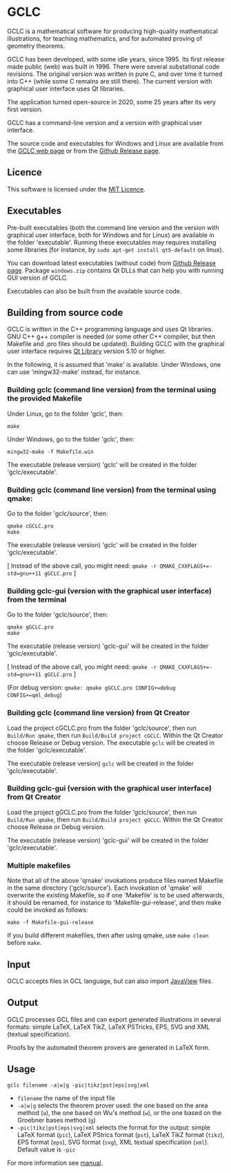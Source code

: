 # GCLC

GCLC is a mathematical software for producing high-quality mathematical 
illustrations, for teaching mathematics, and for automated proving of 
geometry theorems. 

GCLC has been developed, with some idle years, since 1995. Its first 
release made public (web) was built in 1996. There were several substational 
code revisions. The original version was written in pure C, and over time it 
turned into C++ (while some C remains are still there). The current version 
with graphical user interface uses Qt libraries.

The application turned open-source in 2020, some 25 years after its very 
first version.

GCLC has a command-line version and a version with graphical user interface.

The source code and executables for Windows and Linux are available from 
the [GCLC web page](http://www.matf.bg.ac.rs/~janicic/gclc/)
or from the [Github Release page](https://github.com/janicicpredrag/gclc/releases).


## Licence

This software is licensed under the [MIT Licence](LICENSE.md). 


## Executables

Pre-built executables (both the command line version and the version
with graphical user interface, both for Windows and for Linux) are 
available in the folder 'executable'. Running these executables may
requires installing some libraries (for instance, by 
`sudo apt-get install qt5-default` on linux).

You can download latest executables (without code) from
[Github Release page](https://github.com/janicicpredrag/gclc/releases).
Package `windows.zip` contains Qt DLLs that can help you
with running GUI version of GCLC.

Executables can also be built from the available source code.

## Building from source code

GCLC is written in the C++ programming language and uses Qt libraries. 
GNU C++ g++ compiler is needed (or some other C++ compiler, but then
Makefile and .pro files should be updated). Building GCLC with the
graphical user interface requires [Qt Library](https://www.qt.io/) 
version 5.10 or higher.

In the following, it is assumed that 'make' is available.
Under Windows, one can use 'mingw32-make' instead, for instance.


### Building gclc (command line version) from the terminal using the provided Makefile

Under Linux, go to the folder 'gclc', then:

```
make 
```

Under Windows, go to the folder 'gclc', then:

```
mingw32-make -f Makefile.win
```

The executable (release version) 'gclc' will be created in the folder 'gclc/executable'. 


### Building gclc (command line version) from the terminal using qmake:

Go to the folder 'gclc/source', then:

```
qmake cGCLC.pro
make
```

The executable (release version) 'gclc' will be created in the folder 'gclc/executable'. 

[ Instead of the above call, you might need: `qmake -r QMAKE_CXXFLAGS+=-std=gnu++11 gGCLC.pro` ]


### Building gclc-gui (version with the graphical user interface) from the terminal 

Go to the folder 'gclc/source', then:

```
qmake gGCLC.pro 
make
```

The executable (release version) 'gclc-gui' will be created in the folder 'gclc/executable'. 

[ Instead of the above call, you might need: `qmake -r QMAKE_CXXFLAGS+=-std=gnu++11 gGCLC.pro` ]

(For debug version: `qmake: qmake gGCLC.pro CONFIG+=debug CONFIG+=qml_debug`)


### Building gclc (command line version) from Qt Creator

Load the project cGCLC.pro from the folder 'gclc/source', 
then run `Build/Run qmake`, then run `Build/Build project cGCLC`.
Within the Qt Creator choose Release or Debug version.
The executable `gclc` will be  created in the folder 'gclc/executable'. 

The executable (release version) `gclc` will be created in the folder 'gclc/executable'. 


### Building gclc-gui (version with the graphical user interface) from Qt Creator

Load the project gGCLC.pro from the folder 'gclc/source', 
then run `Build/Run qmake`, then run `Build/Build project gGCLC`.
Within the Qt Creator choose Release or Debug version.

The executable (release version) 'gclc-gui' will be created in the folder 'gclc/executable'. 


### Multiple makefiles

Note that all of the above 'qmake' invokations produce files named
Makefile in the same directory ('gclc/source'). Each invokation of 
'qmake' will overwrite the existing Makefile, so if one 'Makefile' 
is to be used afterwards, it should be renamed, for instance to 
'Makefile-gui-release', and then make could be invoked as follows:

```
make -f Makefile-gui-release
```

If you build different makefiles, then after using qmake, use 
`make clean` before `make`.


## Input
 
GCLC accepts files in GCL language, but can also import
[JavaView](http://www.javaview.de/) files.


## Output

GCLC processes GCL files and can export generated illustrations in several 
formats: simple LaTeX, LaTeX TikZ, LaTeX PSTricks, EPS, SVG and XML (textual 
specification).

Proofs by the automated theorem provers are generated in LaTeX form.


## Usage 

```
gclc filename -a|w|g -pic|tikz|pst|eps|svg|xml
```

 + `filename`                   the name of the input file 
 + `-a|w|g`                     selects the theorem prover used: the one based 
                                on the area method (`a`), the one based on Wu's 
                                method (`w`), or the one based on the Groebner 
                                bases method (`g`)
 + `-pic|tikz|pst|eps|svg|xml`  selects the format for the output: simple LaTeX 
                                format (`pic`), LaTeX PStrics format (`pst`), LaTeX 
                                TikZ format (`tikz`), EPS format (`eps`), SVG format 
                                (`svg`), XML textual specification (`xml`).
                                Default value is `-pic`


For more information see [manual](manual/gclc_man.pdf).
